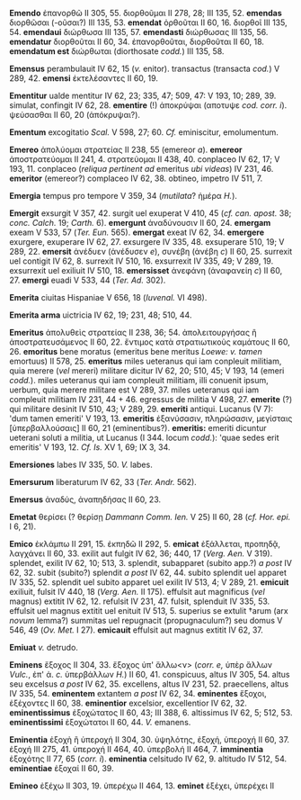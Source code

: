**Emendo** ἐπανορθῶ II 305, 55. διορθοῦμαι II 278, 28; III 135, 52.
**emendas** διορθῶσαι (-οῦσαι?) III 135, 53. **emendat** ὀρθοῦται II 60,
16. διορθοῖ III 135, 54. **emendaui** διώρθωσα III 135, 57.
**emendasti** διώρθωσας Ill 135, 56. **emenda­tur** διορθοῦται II 60, 34.
ἐπανορθοῦται, διορθοῦται II 60, 18. **emendatum est** διώρθωται
(diorthosate *codd.*) III 135, 58.

**Emensus** perambulauit IV 62, 15 (*v.* enitor). transactus (transacta
*cod.*) V 289, 42. **emensi** ἐκτελέσαντες II 60, 19.

**Ementitur** ualde mentitur IV 62, 23; 335, 47; 509, 47: V 193, 10;
289, 39. simulat, confingit IV 62, 28. **emen­tire** (!) ἀποκρύψαι
(αποτυψε *cod. corr. i*). ψεύσασθαι II 60, 20 (ἀπόκρυψαι?).

**Ementum** excogitatio *Scal.* V 598, 27; 60. *Cf.* eminiscitur,
emolumentum.

**Emereo** ἀπολύομαι στρατείας II 238, 55 (emereor *a*). **emereor**
ἀποστρατεύομαι II 241, 4. στρατεύομαι II 438, 40. conplaceo IV 62, 17; V
193, 11. conplaceo (*reliqua pertinent ad* emeritus *ubi videas*) IV
231, 46. **emeritor** (emereor?) complaceo IV 62, 38. obtineo, impetro
IV 511, 7.

**Emergia** tempus pro tempore V 359, 34 (*mutilata*? ἡμέρα *H.*).

**Emergit** exsurgit V 357, 42. surgit uel exuperat V 410, 45 (*cf. can.
apost.* 38; *conc. Calch.* 19; *Carth.* 6). **emer­gunt** ἀναδύνουσιν II
60, 24. **emergam** exeam V 533, 57 (*Ter. Eun.* 565). **emer­gat**
exeat IV 62, 34. **emergere** exurgere, exuperare IV 62, 27. exsurgere
IV 335, 48. exsuperare 510, 19; V 289, 22. **emersit** ἀνέδυεν (ἀνέδυσεν
*e*), συνέβη (ἀνέβη *c*) II 60, 25. surrexit uel contigit IV 62, 8.
surrexit IV 510, 16. exsurrexit IV 335, 49; V 289, 19. exsurrexit uel
exiliuit IV 510, 18. **emersisset** ἀνεφάνη (ἀναφανείη *c*) II 60, 27.
**emergi** euadi V 533, 44 (*Ter. Ad.* 302).

**Emerita** ciuitas Hispaniae V 656, 18 (*Iuvenal.* VI 498).

**Emerita arma** uictricia IV 62, 19; 231, 48; 510, 44.

**Emeritus** ἀπολυθεὶς στρατείας II 238, 36; 54. ἀπολειτουργήσας ἢ
ἀποστρατευσάμενος II 60, 22. ἔντιμος κατὰ στρατιωτικοὺς καμάτους II 60,
26. **emoritus** bene moratus (emeritus bene meritus *Loewe: v. tamen*
emortuus) II 578, 25. **emeritus** miles ueteranus qui iam conpleuit
militiam, quia merere (*vel* mereri) militare dicitur IV 62, 20; 510,
45; V 193, 14 (emeri *codd.*). miles ueteranus qui iam compleuit
militiam, illi conuenit ipsum, uerbum, quia merere militare est V 289,
37. miles ueteranus qui iam compleuit militiam IV 231, 44 + 46. egressus
de militia V 498, 27. **emerite** (?) qui militare desinit IV 510, 43; V
289, 29. **emeriti** antiqui. Lucanus (V 7): 'dum tamen emeriti' V 193,
13. **emeritis** ἐξανύσασιν, πληρώσασιν, μεγίσταις [ὑπερβαλλούσαις] II
60, 21 (eminentibus?). **emeritis:** emeriti dicuntur ueterani soluti a
militia, ut Lucanus (I 344. locum *codd.*): 'quae sedes erit emeritis' V
193, 12. *Cf. Is.* XV 1, 69; IX 3, 34.

**Emersiones** labes IV 335, 50. *V.* labes.

**Emersurum** liberaturum IV 62, 33 (*Ter. Andr.* 562).

**Emersus** ἀναδύς, ἀναπηδήσας II 60, 23.

**Emetat** θερίσει (? θερίσῃ *Dammann Comm. Ien.* V 25) II 60, 28 (*cf.
Hor. epi.* I 6, 21).

**Emico** ἐκλάμπω II 291, 15. ἐκπηδῶ II 292, 5. **emicat** ἐξάλλεται,
προπηδᾷ, λαγχάνει II 60, 33. exilit aut fulgit IV 62, 36; 440, 17
(*Verg. Aen.* V 319). splendet, exilit IV 62, 10; 513, 3. splendit,
subapparet (subito app.?) *a post* IV 62, 32. subit (subito?) splendit
*a post* IV 62, 44. subito splendit uel apparet IV 335, 52. splendit uel
subito apparet uel exilit IV 513, 4; V 289, 21. **emicuit** exiliuit,
fulsit IV 440, 18 (*Verg. Aen.* II 175). effulsit aut magnificus
(*vel* magnus) extitit IV 62, 12. refulsit IV 231, 47. fulsit, splenduit
IV 335, 53. effulsit uel magnus extitit uel enituit IV 513, 5. superius
se extulit †arum (arx *novum* lemma?) summitas uel repugnacit
(propugnaculum?) seu domus V 546, 49 (*Ov. Met.* I 27). **emicauit**
effulsit aut magnus extitit IV 62, 37.

**Emiuat** *v.* detrudo.

**Eminens** ἔξοχος II 304, 33. ἔξοχος ὑπ' ἄλλω\<ν\> (*corr. e,* ὑπὲρ
ἄλλων *Vulc.*, ἐπ' ἀ. *c.* ὑπερβάλλων *H.*) II 60, 41. conspicuus, altus
IV 305, 54. altus seu excelsus *a post* IV 62, 35. excellens, altus IV
231, 52. praecellens, altus IV 335, 54. **eminentem** extantem *a post*
IV 62, 34. **eminentes** ἔξοχοι, ἐξέχοντες II 60, 38. **eminentior**
excelsior, excellentior IV 62, 32. **eminentissimus** ἐξοχώτατος II 60,
43; III 388, 6. altissimus IV 62, 5; 512, 53. **eminentissimi**
ἐξοχώτατοι II 60, 44. *V.* emanens.

**Eminentia** ἐξοχὴ ἢ ὑπεροχή II 304, 30. ὑψηλότης, ἐξοχή, ὑπεροχή II
60, 37. ἐξοχή III 275, 41. ὑπεροχή II 464, 40. ὑπερβολή II 464, 7.
**imminentia** ἐξοχότης II 77, 65 (*corr. i*). **eminentia** celsitudo
IV 62, 9. altitudo IV 512, 54. **eminentiae** ἐξοχαί II 60, 39.

**Emineo** ἐξέχω II 303, 19. ὑπερέχω II 464, 13. **eminet** ἐξέχει,
ὐπερέχει II
